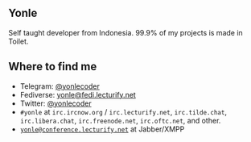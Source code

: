 ## Yonle
Self taught developer from Indonesia. 99.9% of my projects is made in Toilet.

## Where to find me
- Telegram: [@yonlecoder](https://t.me/yonlecoder)
- Fediverse: [yonle@fedi.lecturify.net](https://fedi.lecturify.net/users/yonle)
- Twitter: [@yonlecoder](https://twitter.com/yonlecoder)
- `#yonle` at `irc.ircnow.org` / `irc.lecturify.net`, `irc.tilde.chat`, `irc.libera.chat`, `irc.freenode.net`, `irc.oftc.net`, and other.
- [`yonle@conference.lecturify.net`](xmpp:yonle@conference.lecturify.net) at Jabber/XMPP
